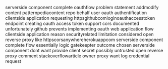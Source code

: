 serverside component complete oauthflow problem statement addmodify content patternpediacontent repo behalf user oauth authentification clientside application requesting httpsgithubcomloginoauthaccesstoken endpoint creating oauth access token support cors documented unfortunately github prevents implementing oauth web application flow clientside application reason securityrelated limitation considered open reverse proxy like httpscorsanywhereherokuappcom serverside component complete flow essentially logic gatekeepter outcome chosen serverside component dont want provide client secret possibly untrusted open reverse proxy comment stackoverflowarticle owner proxy want log credential request